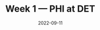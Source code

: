 ---
layout: game
title: Week 1 — PHI at DET
season: 2022
game_id: 2022_01_PHI_DET
week: 1
date: 2022-09-11
home_team: DET
away_team: PHI
final_home: 
final_away: 
pbp_url: /assets/data/pbp/2022/2022_01_PHI_DET.csv.gz
---